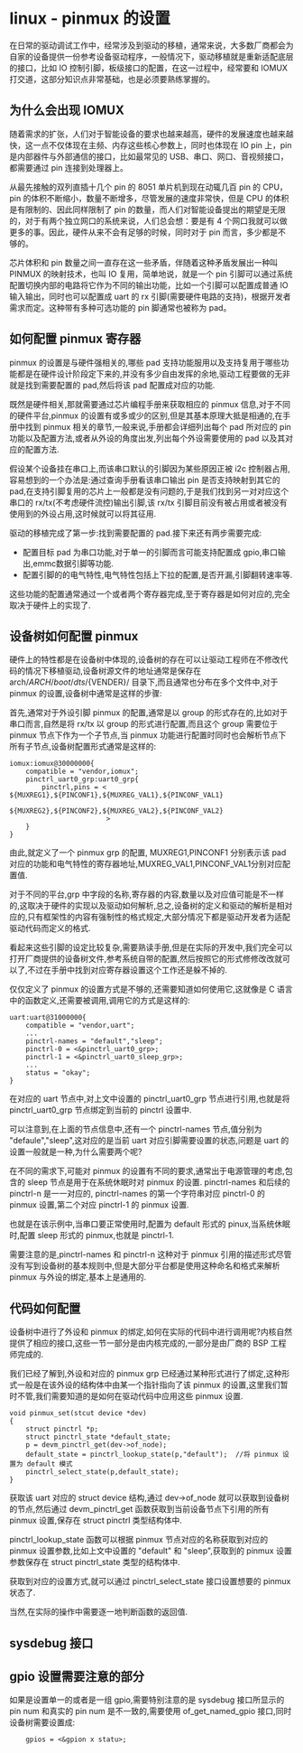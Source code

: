 # linux - pinmux 的设置
在日常的驱动调试工作中，经常涉及到驱动的移植，通常来说，大多数厂商都会为自家的设备提供一份参考设备驱动程序，一般情况下，驱动移植就是重新适配底层的接口，比如 IO 控制引脚，板级接口的配置，在这一过程中，经常要和 IOMUX 打交道，这部分知识点非常基础，也是必须要熟练掌握的。  


## 为什么会出现 IOMUX
随着需求的扩张，人们对于智能设备的要求也越来越高，硬件的发展速度也越来越快，这一点不仅体现在主频、内存这些核心参数上，同时也体现在 IO pin 上，pin 是内部器件与外部通信的接口，比如最常见的 USB、串口、网口、音视频接口，都需要通过 pin 连接到处理器上。  

从最先接触的双列直插十几个 pin 的 8051 单片机到现在动辄几百 pin 的 CPU，pin 的体积不断缩小，数量不断增多，尽管发展的速度非常快，但是 CPU 的体积是有限制的、因此同样限制了 pin 的数量，而人们对智能设备提出的期望是无限的，对于有两个独立网口的系统来说，人们总会想：要是有 4 个网口我就可以做更多的事。因此，硬件从来不会有足够的时候，同时对于 pin 而言，多少都是不够的。  

芯片体积和 pin 数量之间一直存在这一些矛盾，伴随着这种矛盾发展出一种叫 PINMUX 的映射技术，也叫 IO 复用，简单地说，就是一个 pin 引脚可以通过系统配置切换内部的电路将它作为不同的输出功能，比如一个引脚可以配置成普通 IO 输入输出，同时也可以配置成 uart 的 rx 引脚(需要硬件电路的支持)，根据开发者需求而定。这种带有多种可选功能的 pin 脚通常也被称为 pad。  

## 如何配置 pinmux 寄存器
pinmux 的设置是与硬件强相关的,哪些 pad 支持功能服用以及支持复用于哪些功能都是在硬件设计阶段定下来的,并没有多少自由发挥的余地,驱动工程要做的无非就是找到需要配置的 pad,然后将该 pad 配置成对应的功能.   

既然是硬件相关,那就需要通过芯片编程手册来获取相应的 pinmux 信息,对于不同的硬件平台,pinmux 的设置有或多或少的区别,但是其基本原理大抵是相通的,在手册中找到 pinmux 相关的章节,一般来说,手册都会详细列出每个 pad 所对应的 pin 功能以及配置方法,或者从外设的角度出发,列出每个外设需要使用的 pad 以及其对应的配置方法.   

假设某个设备挂在串口上,而该串口默认的引脚因为某些原因正被 i2c 控制器占用,容易想到的一个办法是:通过查询手册看该串口输出 pin 是否支持映射到其它的 pad,在支持引脚复用的芯片上一般都是没有问题的,于是我们找到另一对对应这个串口的 rx/tx(不考虑硬件流控)输出引脚,该 rx/tx 引脚目前没有被占用或者被没有使用到的外设占用,这时候就可以将其征用.   

驱动的移植完成了第一步:找到需要配置的 pad.接下来还有两步需要完成:
* 配置目标 pad 为串口功能,对于单一的引脚而言可能支持配置成 gpio,串口输出,emmc数据引脚等功能.
* 配置引脚的的电气特性,电气特性包括上下拉的配置,是否开漏,引脚翻转速率等.  

这些功能的配置通常通过一个或者两个寄存器完成,至于寄存器是如何对应的,完全取决于硬件上的实现了.  
 

## 设备树如何配置 pinmux
硬件上的特性都是在设备树中体现的,设备树的存在可以让驱动工程师在不修改代码的情况下移植驱动,设备树源文件的地址通常是保存在 arch/${ARCH}/boot/dts/${VENDER}/ 目录下,而且通常也分布在多个文件中,对于 pinmux 的设置,设备树中通常是这样的步骤:

首先,通常对于外设引脚 pinmux 的配置,通常是以 group 的形式存在的,比如对于串口而言,自然是将 rx/tx 以 group 的形式进行配置,而且这个 group 需要位于 pinmux 节点下作为一个子节点,当 pinmux 功能进行配置时同时也会解析节点下所有子节点,设备树配置形式通常是这样的:

```
iomux:iomux@30000000{
    compatible = "vendor,iomux";
    pinctrl_uart0_grp:uart0_grp{
        pinctrl,pins = < ${MUXREG1},${PINCONF1},${MUXREG_VAL1},${PINCONF_VAL1}
                         ${MUXREG2},${PINCONF2},${MUXREG_VAL2},${PINCONF_VAL2}
                        >
    }
}
```
由此,就定义了一个 pinmux grp 的配置, MUXREG1,PINCONF1 分别表示该 pad 对应的功能和电气特性的寄存器地址,MUXREG_VAL1,PINCONF_VAL1分别对应配置值.   

对于不同的平台,grp 中字段的名称,寄存器的内容,数量以及对应值可能是不一样的,这取决于硬件的实现以及驱动如何解析,总之,设备树的定义和驱动的解析是相对应的,只有框架性的内容有强制性的格式规定,大部分情况下都是驱动开发者为适配驱动代码而定义的格式.   

看起来这些引脚的设定比较复杂,需要熟读手册,但是在实际的开发中,我们完全可以打开厂商提供的设备树文件,参考系统自带的配置,然后按照它的形式修修改改就可以了,不过在手册中找到对应寄存器设置这个工作还是躲不掉的.  


仅仅定义了 pinmux 的设置方式是不够的,还需要知道如何使用它,这就像是 C 语言中的函数定义,还需要被调用,调用它的方式是这样的:

```
uart:uart@31000000{
    compatible = "vendor,uart";
    ...
    pinctrl-names = "default","sleep";
    pinctrl-0 = <&pinctrl_uart0_grp>;
    pinctrl-1 = <&pinctrl_uart0_sleep_grp>;
    ...
    status = "okay";
}
```
在对应的 uart 节点中,对上文中设置的 pinctrl_uart0_grp 节点进行引用,也就是将 pinctrl_uart0_grp 节点绑定到当前的 pinctrl 设置中.  

可以注意到,在上面的节点信息中,还有一个 pinctrl-names 节点,值分别为 "defaule","sleep",这对应的是当前 uart 对应引脚需要设置的状态,问题是 uart 的设置一般就是一种,为什么需要两个呢?   

在不同的需求下,可能对 pinmux 的设置有不同的要求,通常出于电源管理的考虑,包含的 sleep 节点是用于在系统休眠时对 pinmux 的设置. pinctrl-names 和后续的 pinctrl-n 是一一对应的, pinctrl-names 的第一个字符串对应 pinctrl-0 的 pinmux 设置,第二个对应 pinctrl-1 的 pinmux 设置.  

也就是在该示例中,当串口要正常使用时,配置为 default 形式的 pinux,当系统休眠时,配置 sleep 形式的 pinmux,也就是 pinctrl-1.  

需要注意的是,pinctrl-names 和 pinctrl-n 这种对于 pinmux 引用的描述形式尽管没有写到设备树的基本规则中,但是大部分平台都是使用这种命名和格式来解析 pinmux 与外设的绑定,基本上是通用的.  
   

## 代码如何配置
设备树中进行了外设和 pinmux 的绑定,如何在实际的代码中进行调用呢?内核自然提供了相应的接口,这些一节一部分是由内核完成的,一部分是由厂商的 BSP 工程师完成的.  

我们已经了解到,外设和对应的 pinmux grp 已经通过某种形式进行了绑定,这种形式一般是在该外设的结构体中由某一个指针指向了该 pinmux 的设置,这里我们暂时不管,我们需要知道的是如何在驱动代码中应用这些 pinmux 设置.  

```
void pinmux_set(stcut device *dev)
{
    struct pinctrl *p;
    struct pinctrl_state *default_state;
    p = devm_pinctrl_get(dev->of_node);
    default_state = pinctrl_lookup_state(p,"default");  //将 pinmux 设置为 default 模式
    pinctrl_select_state(p,default_state);
}
```
获取该 uart 对应的 struct device 结构,通过 dev->of_node 就可以获取到设备树的节点,然后通过 devm_pinctrl_get 函数获取到当前设备节点下引用的所有 pinmux 设置,保存在 struct pinctrl 类型结构体中.  

pinctrl_lookup_state 函数可以根据 pinmux 节点对应的名称获取到对应的 pinmux 设置参数,比如上文中设置的 "default" 和 "sleep",获取到的 pinmux 设置参数保存在 struct pinctrl_state 类型的结构体中.   

获取到对应的设置方式,就可以通过 pinctrl_select_state 接口设置想要的 pinmux 状态了.  

当然,在实际的操作中需要逐一地判断函数的返回值.  

## sysdebug 接口

## gpio 设置需要注意的部分
如果是设置单一的或者是一组 gpio,需要特别注意的是 sysdebug 接口所显示的 pin num 和真实的 pin num 是不一致的,需要使用 of_get_named_gpio 接口,同时设备树需要设置成:

```
    gpios = <&gpion x statu>;
```






